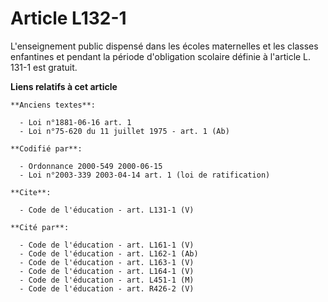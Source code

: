 # Article L132-1

L'enseignement public dispensé dans les écoles maternelles et les classes enfantines et pendant la période d'obligation
scolaire définie à l'article L. 131-1 est gratuit.

**Liens relatifs à cet article**

	**Anciens textes**:

	  - Loi n°1881-06-16 art. 1
	  - Loi n°75-620 du 11 juillet 1975 - art. 1 (Ab)

	**Codifié par**:

	  - Ordonnance 2000-549 2000-06-15
	  - Loi n°2003-339 2003-04-14 art. 1 (loi de ratification)

	**Cite**:

	  - Code de l'éducation - art. L131-1 (V)

	**Cité par**:

	  - Code de l'éducation - art. L161-1 (V)
	  - Code de l'éducation - art. L162-1 (Ab)
	  - Code de l'éducation - art. L163-1 (V)
	  - Code de l'éducation - art. L164-1 (V)
	  - Code de l'éducation - art. L451-1 (M)
	  - Code de l'éducation - art. R426-2 (V)
